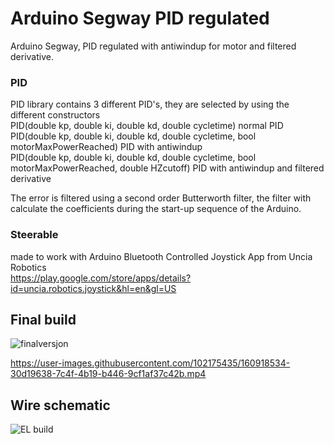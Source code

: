 # Arduino Segway PID regulated
Arduino Segway, PID regulated with antiwindup for motor and filtered derivative.<br/>
### PID
PID library contains 3 different PID's, they are selected by using the different constructors<br/>
PID(double kp, double ki, double kd, double cycletime) normal PID<br/>
PID(double kp, double ki, double kd, double cycletime, bool motorMaxPowerReached) PID with antiwindup<br/>
PID(double kp, double ki, double kd, double cycletime, bool motorMaxPowerReached, double HZcutoff) PID with antiwindup and filtered derivative<br/>

The error is filtered using a second order Butterworth filter, the filter with calculate the coefficients during the start-up sequence of the Arduino. 

### Steerable
made to work with Arduino Bluetooth Controlled Joystick App from Uncia Robotics <br/>
https://play.google.com/store/apps/details?id=uncia.robotics.joystick&hl=en&gl=US

## Final build
![finalversjon](https://user-images.githubusercontent.com/102175435/160910292-77d91f13-3ec4-4ca5-b855-1a043e2762b9.jpg)


https://user-images.githubusercontent.com/102175435/160918534-30d19638-7c4f-4b19-b446-9cf1af37c42b.mp4



## Wire schematic
![EL build](https://user-images.githubusercontent.com/102175435/160910330-2d03c0a2-bec7-409e-8490-9ffeafb73311.jpg)
